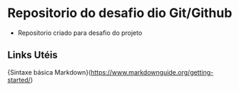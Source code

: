 # Repositorio do desafio dio Git/Github
 - Repositorio criado para desafio do projeto
## Links Utéis
 {Sintaxe básica Markdown}(https://www.markdownguide.org/getting-started/)
